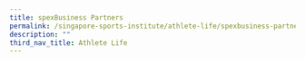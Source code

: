 ```yaml
---
title: spexBusiness Partners
permalink: /singapore-sports-institute/athlete-life/spexbusiness-partners/
description: ""
third_nav_title: Athlete Life
---
```

